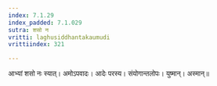 ```yaml
---
index: 7.1.29
index_padded: 7.1.029
sutra: शसो न
vritti: laghusiddhantakaumudi
vrittiindex: 321

---
```

आभ्यां शसो नः स्यात्। अमोऽपवादः। आदेः परस्य। संयोगान्तलोपः। युष्मान्। अस्मान्॥